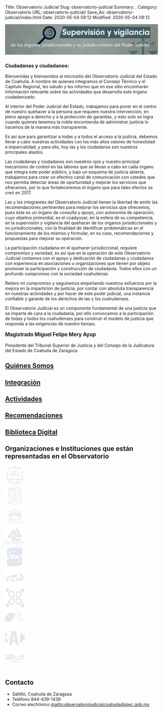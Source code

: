 Title: Observatorio Judicial
Slug: observatorio-judicial
Summary: .
Category: Observatorio
URL: observatorio-judicial/
Save_As: observatorio-judicial/index.html
Date: 2020-05-04 09:12
Modified: 2020-05-04 09:12



<img class="img-fluid" src="banner-supervision-vigilancia.jpg" alt="Observatorio Judicial del Estado de Coahuila">

### Ciudadanas y ciudadanos:

Bienvenidas y bienvenidos al micrositio del Observatorio Judicial del Estado de Coahuila. A nombre de quienes integramos el Consejo Técnico y el Capítulo Regional, les saludo y les informo que en ese sitio encontrarán información relevante sobre las actividades que desarrolla este órgano ciudadanizado.

Al interior del Poder Judicial del Estado, trabajamos para poner en el centro de nuestro quehacer a la persona que requiere nuestra intervención, en pleno apego a derecho y a la protección de garantías, y esto solo se logra cuando quienes tenemos la noble encomienda de administrar justicia lo hacemos de la manera más transparente.

Es así que para garantizar a todas y a todos el acceso a la justicia, debemos llevar a cabo nuestras actividades con los más altos valores de honestidad e imparcialidad, y para ello, hoy las y los ciudadanos son nuestros principales aliados.

Las ciudadanas y ciudadanos son nuestros ojos y nuestro principal mecanismo de control en las labores que se llevan a cabo en cada órgano que integra este poder público, y bajo un esquema de justicia abierta, trabajamos para crear un efectivo canal de comunicación con ustedes que nos permita detectar áreas de oportunidad y mejorar los servicios que ofrecemos, por lo que fortaleceremos el órgano que para tales efectos se creó en 2017.

Las y los integrantes del Observatorio Judicial tienen la libertad de emitir las recomendaciones pertinentes para mejorar los servicios que ofrecemos, pues éste es un órgano de consulta y apoyo, con autonomía de operación, cuyo objetivo primordial, es el coadyuvar, en la esfera de su competencia, en la supervisión y vigilancia del quehacer de los órganos jurisdiccionales y no jurisdiccionales, con la finalidad de identificar problemáticas en el funcionamiento de los mismos y formular, en su caso, recomendaciones y propuestas para mejorar su operación.

La participación ciudadana en el quehacer jurisdiccional, requiere compromiso y seriedad, es así que en la operación de este Observatorio Judicial contamos con el apoyo y dedicación de ciudadanas y ciudadanos con experiencia en asociaciones u organizaciones que tienen por objeto promover la participación y construcción de ciudadanía. Todos ellos con un profundo compromiso con la sociedad coahuilense.

Reitero mi compromiso y seguiremos empeñando nuestros esfuerzos por la mejora en la impartición de justicia, por contar con absoluta transparencia en nuestras actividades y por hacer de este poder judicial, una instancia confiable y garante de los derechos de las y los coahuilenses.

El Observatorio Judicial es un componente fundamental de una justicia que se imparte de cara a la ciudadanía, por ello convocamos a la participación de todas y todos los coahuilenses para construir el modelo de justicia que responda a las exigencias de nuestro tiempo.

<p class="text-center pb-0 mb-0" style="font-size: 1.2em"><b>Magistrado Miguel Felipe Mery Ayup</b></p>

<p class="text-center">Presidente del Tribunal Superior de Justicia y del Consejo de la Judicatura del Estado de Coahuila de Zaragoza</p>

## [Quiénes Somos](conocenos/quienes-somos/)

## [Integración](integracion/)

## [Actividades](actividades/)

## [Recomendaciones](recomendaciones/)

## [Biblioteca Digital](biblioteca-digital/)

## Organizaciones e Instituciones que están representadas en el Observatorio

<div class="row p-4 bg-dark">
    <div class="col-md-4 text-center">
        <a href="https://www.pjecz.gob.mx"><img src="ic_pjecz.png"></a>
    </div>
    <div class="col-md-4 text-center">
        <a href="http://www.uadec.mx"><img src="ic_uadec.png"></a>
    </div>
    <div class="col-md-4 text-center">
        <a href="http://www.lag.uia.mx"><img src="ic_ibero.png"></a>
    </div>
</div>
<div class="row p-4 bg-dark">
    <div class="col-md-3 text-center">
        <a href="https://www.coparmexcoahuila.org.mx"><img src="ic_coparmex.png"></a>
    </div>
    <div class="col-md-3 text-center">
        <a href="http://canacosaltillo.com.mx"><img src="ic_canaco.png"></a>
    </div>
    <div class="col-md-3 text-center">
        <img src="ic_clip.png">
    </div>
    <div class="col-md-3 text-center">
        <a href="https://ccic.org.mx"><img src="ic_ccic.png"></a>
    </div>
</div>
<div class="row p-4 bg-dark">
    <div class="col-md-4 text-center">
        <a href="http://ccilaguna.org.mx"><img src="ic_cci_laguna.png"></a>
    </div>
    <div class="col-md-4 text-center">
        <img src="ic_bac.png">
    </div>
    <div class="col-md-4 text-center">
        <a href="https://pc29laguna.org.mx/"><img src="ic_pc29.png"></a>
    </div>
</div>

## Contacto

- Saltillo, Coahuila de Zaragoza
- Teléfono 844-439-1439
- Correo electrónico <mailto:observatoriojudicialcoahuila@pjec.gob.mx>



